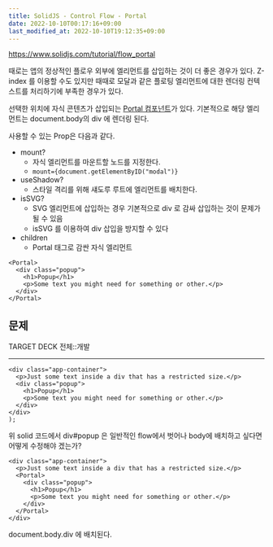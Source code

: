 ```yaml
---
title: SolidJS - Control Flow - Portal
date: 2022-10-10T00:17:16+09:00
last_modified_at: 2022-10-10T19:12:35+09:00
---
```


https://www.solidjs.com/tutorial/flow_portal

때로는 앱의 정상적인 플로우 외부에 엘리먼트를 삽입하는 것이 더 좋은 경우가 있다. Z-index 를 이용할 수도 있지만 때때로 모달과 같은 플로팅 엘리먼트에 대한 렌더링 컨텍스트를 처리하기에 부족한 경우가 있다.

선택한 위치에 자식 콘텐츠가 삽입되는 [Portal 컴포넌트](https://www.solidjs.com/docs/latest/api#portal)가 있다. 기본적으로 해당 엘리먼트는 document.body의 div 에 렌더링 된다.

사용할 수 있는 Prop은 다음과 같다.
- mount?
	- 자식 엘리먼트를 마운트할 노드를 지정한다.
	- `mount={document.getElementByID("modal")}`
- useShadow?
	- 스타일 격리를 위해 섀도루 루트에 엘리먼트를 배치한다.
- isSVG?
	- SVG 엘리먼트에 삽입하는 경우 기본적으로 div 로 감싸 삽입하는 것이 문제가 될 수 있음
	- isSVG 를 이용하여 div 삽입을 방지할 수 있다
- children
	- Portal 태그로 감싼 자식 엘리먼트

```tsx
<Portal>
  <div class="popup">
    <h1>Popup</h1>
    <p>Some text you might need for something or other.</p>
  </div>
</Portal>
```

## 문제

TARGET DECK
전체::개발

---

<!--ankiQ-->

```tsx
<div class="app-container">
  <p>Just some text inside a div that has a restricted size.</p>
  <div class="popup">
	<h1>Popup</h1>
	<p>Some text you might need for something or other.</p>
  </div>
</div>
);
```

위 solid 코드에서 div#popup 은 일반적인 flow에서 벗어나 body에 배치하고 싶다면 어떻게 수정해야 겠는가?

<!--ankiA-->

```tsx
<div class="app-container">
  <p>Just some text inside a div that has a restricted size.</p>
  <Portal>
	<div class="popup">
	  <h1>Popup</h1>
	  <p>Some text you might need for something or other.</p>
	</div>
  </Portal>
</div>
```

document.body.div 에 배치된다.

<!--ankiE-->
<!--ID: 1664955746016-->
